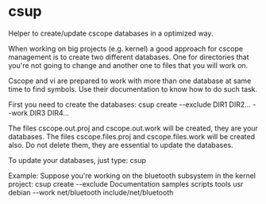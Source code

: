 csup
====

Helper to create/update cscope databases in a optimized way.

When working on big projects (e.g. kernel) a good approach for
cscope management is to create two different databases. One for
directories that you're not going to change and another one to
files that you will work on.

Cscope and vi are prepared to work with more than one database
at same time to find symbols. Use their documentation to know how
to do such task.

First you need to create the databases:
csup create --exclude DIR1 DIR2... --work DIR3 DIR4...

The files cscope.out.proj and cscope.out.work will be created,
they are your databases.
The files cscope.files.proj and cscope.files.work will be created
also. Do not delete them, they are essential to update the
databases.

To update your databases, just type:
csup

Example: Suppose you're working on the bluetooth subsystem in the
kernel project:
csup create --exclude Documentation samples scripts tools usr \
            debian --work net/bluetooth include/net/bluetooth
